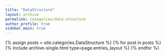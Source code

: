 ```yaml
---
title: "DataStructure"
layout: archive
permalink: categories/data-structure
author_profile: true
sidebar_main: true
---
```



{% assign posts = site.categories.DataStructure %}
{% for post in posts %} {% include archive-single.html type=page.entries_layout %} {% endfor %}